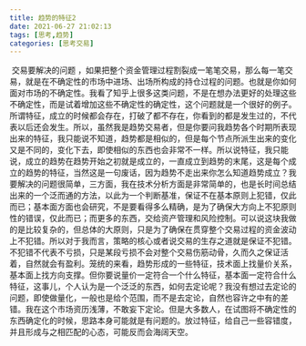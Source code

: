 ```yaml
---
title: 趋势的特征2
date: 2021-06-27 21:02:13
tags: [思考,趋势]
categories: [思考交易]
---
```


​       交易要解决的问题<!-- more --> ，如果把整个资金管理过程割裂成一笔笔交易，那么每一笔交易，就是在不确定性的市场中进场、出场所构成的持仓过程的问题。也就是你如何面对市场的不确定性。我看了知乎上很多这类问题，不是在想办法更好的处理这些不确定性，而是试着增加这些不确定性的确定性，这个问题就是一个很好的例子。所谓特征，成立的时候都会存在，打破了都不存在，你看到的都是发生过的，不代表以后还会发生。
​       所以，虽然我是趋势交易者，但是你要问我趋势各个时期所表现出来的特征，我只能说不知道，趋势都是相似的，但是每个节点所派生出来的变化又是不同的，变化下去，即使相似的东西也会非常不一样。所以说特征，我只能说，成立的趋势在趋势开始之初就是成立的，一直成立到趋势的末尾，这是每个成立的趋势的特征，当然这是一句废话，因为趋势不走出来你怎么知道趋势成立？
​       我要解决的问题很简单，三方面，我在技术分析方面是非常简单的，也是长时间总结出来的一个泛而通的方法，以此为一个判断基准，保证不在基本原则上犯错，仅此而已；基本面方面也会研究，不是要看得多么精确，是为了确保大方向上不犯原则性的错误，仅此而已；而更多的东西，交给资产管理和风险控制。可以说这块我做的是比较复杂的，但总体的大原则，只是为了确保在贯穿整个交易过程的资金波动上不犯错。所以对于我而言，策略的核心或者说交易的生存之道就是保证不犯错。不犯错不代表不亏损，只是某段亏损不会对整个交易伤筋动骨，久而久之保证活着，自然就会有盈利。笼统的来看，趋势形成的一些特征，技术面上找量价关系，基本面上找方向支撑。但你要说量价一定符合一个什么特征，基本面一定符合什么特征，这事儿，个人认为是一个泛泛的东西，如何去定论呢？我没有想过去定论的问题，即使做量化，一般也是给个范围，而不是去定论，自然也容许之中有的差错。
​       我在这个市场资历浅薄，不敢妄下定论。但是大多数人，在试图将不确定性的东西确定化的时候，思路本身可能就是有问题的。放过特征，给自己一些容错度，并且形成与之相匹配的心态，可能反而会海阔天空。